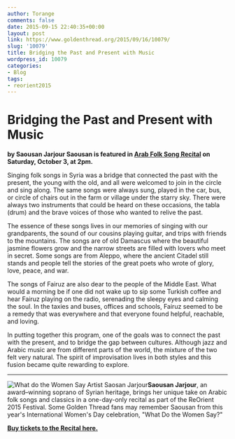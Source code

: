 ```yaml
---
author: Torange
comments: false
date: 2015-09-15 22:40:35+00:00
layout: post
link: https://www.goldenthread.org/2015/09/16/10079/
slug: '10079'
title: Bridging the Past and Present with Music
wordpress_id: 10079
categories:
- Blog
tags:
- reorient2015
---
```


# **Bridging the Past and Present with Music**


**by Saousan Jarjour
Saousan is featured in [Arab Folk Song Recital](https://web.ovationtix.com/trs/pe.c/10021439) on Saturday, October 3, at 2pm.**

Singing folk songs in Syria was a bridge that connected the past with the present, the young with the old, and all were welcomed to join in the circle and sing along. The same songs were always sung, played in the car, bus, or circle of chairs out in the farm or village under the starry sky.  There were always two instruments that could be heard on these occasions, the tabla (drum) and the brave voices of those who wanted to relive the past. 
<!-- more -->
The essence of these songs lives in our memories of singing with our grandparents, the sound of our cousins playing guitar, and trips with friends to the mountains. The songs are of old Damascus where the beautiful jasmine flowers grow and the narrow streets are filled with lovers who meet in secret. Some songs are from Aleppo, where the ancient Citadel still stands and people tell the stories of the great poets who wrote of glory, love, peace, and war. 

The songs of Fairuz are also dear to the people of the Middle East. What would a morning be if one did not wake up to sip some Turkish coffee and hear Fairuz playing on the radio, serenading the sleepy eyes and calming the soul. In the taxies and buses, offices and schools, Fairuz seemed to be a remedy that was everywhere and that everyone found helpful, reachable, and loving. 

In putting together this program, one of the goals was to connect the past with the present, and to bridge the gap between cultures. Although jazz and Arabic music are from different parts of the world, the mixture of the two felt very natural. The spirit of improvisation lives in both styles and this fusion became quite rewarding to explore.



* * *




![What do the Women Say Artist Saosan Jarjour](/img/archive/2015/02/SaousanJarjour300x300-150x150.jpg)**Saousan Jarjour**, an award–winning soprano of Syrian heritage, brings her unique take on Arabic folk songs and classics in a one-day-only recital as part of the ReOrient 2015 Festival. Some Golden Thread fans may remember Saousan from this year's International Women's Day celebration, "What Do the Women Say?"

[**Buy tickets to the Recital here.**](https://web.ovationtix.com/trs/pe.c/10021439)
